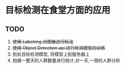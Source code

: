# 目标检测在食堂方面的应用

## TODO

1. ~~使用 Labelimg 对图像进行标注~~
2. ~~使用 Object Detection api 进行检测模型的训练~~
3. 到处目标检测模型, 将模型上到服务器上
4. 拍摄一整天的人群数量进行统计,对一天,一周的人群分析